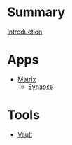 # Summary

[Introduction](./README.md)

# Apps

- [Matrix](kubernetes/apps/matrix/README.md)
  - [Synapse](kubernetes/apps/matrix/synapse/README.md)

# Tools

- [Vault](kubernetes/apps/vault/vault/README.md)
